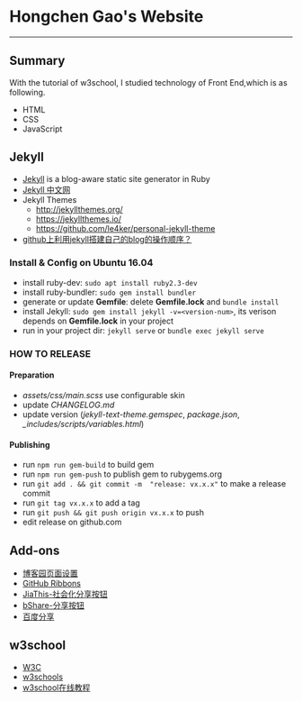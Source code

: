 # Hongchen Gao's Website

----------

## Summary

With the tutorial of w3school, I studied technology of Front End,which is as following.

* HTML
* CSS
* JavaScript

## Jekyll

* [Jekyll](https://jekyllrb.com/) is a blog-aware static site generator in Ruby
* [Jekyll 中文网](https://www.jekyll.com.cn/)
* Jekyll Themes
  - http://jekyllthemes.org/
  - https://jekyllthemes.io/
  - https://github.com/le4ker/personal-jekyll-theme
* [github上利用jekyll搭建自己的blog的操作顺序？](https://www.zhihu.com/question/30018945?sort=created)

### Install & Config on Ubuntu 16.04

* install ruby-dev: `sudo apt install ruby2.3-dev`
* install ruby-bundler: `sudo gem install bundler`
* generate or update **Gemfile**: delete **Gemfile.lock** and `bundle install`
* install Jekyll: `sudo gem install jekyll -v=<version-num>`, its verison depends on **Gemfile.lock** in your project
* run in your project dir: `jekyll serve` or `bundle exec jekyll serve`

### HOW TO RELEASE

#### Preparation

- *assets/css/main.scss* use configurable skin
- update *CHANGELOG.md*
- update version (*jekyll-text-theme.gemspec*, *package.json*, *_includes/scripts/variables.html*)

#### Publishing

- run `npm run gem-build` to build gem
- run `npm run gem-push` to publish gem to rubygems.org
- run `git add . && git commit -m  "release: vx.x.x"` to make a release commit
- run `git tag vx.x.x` to add a tag
- run `git push && git push origin vx.x.x` to push
- edit release on github.com

## Add-ons

* [博客园页面设置](http://www.cnblogs.com/zhaopei/p/4174811.html)
* [GitHub Ribbons](https://github.com/blog/273-github-ribbons)
* [JiaThis-社会化分享按钮](http://www.jiathis.com/)
* [bShare-分享按钮](http://www.bshare.cn/)
* [百度分享](http://share.baidu.com/)

## w3school

* [W3C](https://www.w3.org/)
* [w3schools](https://www.w3schools.com/)
* [w3school在线教程](http://www.w3school.com.cn/)
